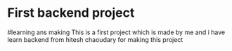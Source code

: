 # First backend project 

#learning ans making
This is a first project which is made by me and i have learn backend from hitesh chaoudary for making this project 

